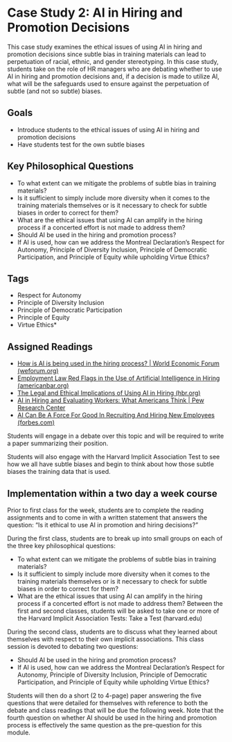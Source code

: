 # Case Study 2: AI in Hiring and Promotion Decisions
This case study examines the ethical issues of using AI in hiring and promotion decisions since subtle bias in training materials can lead to perpetuation of racial, ethnic, and gender stereotyping.  In this case study, students take on the role of HR managers who are debating whether to use AI in hiring and promotion decisions and, if a decision is made to utilize AI, what will be the safeguards used to ensure against the perpetuation of subtle (and not so subtle) biases.

## Goals 
*	Introduce students to the ethical issues of using AI in hiring and promotion decisions
*	Have students test for the own subtle biases
  
## Key Philosophical Questions
* To what extent can we mitigate the problems of subtle bias in training materials?
* Is it sufficient to simply include more diversity when it comes to the training materials themselves or is it necessary to check for subtle biases in order to correct for them?
* What are the ethical issues that using AI can amplify in the hiring process if a concerted effort is not made to address them?
* Should AI be used in the hiring and promotion process?
* If AI is used, how can we address the Montreal Declaration’s Respect for Autonomy, Principle of Diversity Inclusion, Principle of Democratic Participation, and Principle of Equity while upholding Virtue Ethics?


## Tags 
* Respect for Autonomy
* Principle of Diversity Inclusion
* Principle of Democratic Participation
* Principle of Equity
* Virtue Ethics*


## Assigned Readings
* [How is AI is being used in the hiring process? | World Economic Forum (weforum.org)](https://www.weforum.org/agenda/2022/12/ai-hiring-tackle-algorithms-employment-job/)
* [Employment Law Red Flags in the Use of Artificial Intelligence in Hiring (americanbar.org)](https://www.americanbar.org/groups/business_law/resources/business-law-today/2020-october/employment-law-red-flags/)
* [The Legal and Ethical Implications of Using AI in Hiring (hbr.org)](https://hbr.org/2019/04/the-legal-and-ethical-implications-of-using-ai-in-hiring)
* [AI in Hiring and Evaluating Workers: What Americans Think | Pew Research Center](https://www.pewresearch.org/internet/2023/04/20/ai-in-hiring-and-evaluating-workers-what-americans-think/)
* [AI Can Be A Force For Good In Recruiting And Hiring New Employees (forbes.com)](https://www.forbes.com/sites/forbesnonprofitcouncil/2021/11/16/ai-can-be-a-force-for-good-in-recruiting-and-hiring-new-employees/?sh=4df0e9161e16)

Students will engage in a debate over this topic and will be required to write a paper summarizing their position.

Students will also engage with the Harvard Implicit Association Test to see how we all have subtle biases and begin to think about how those subtle biases the training data that is used.

## Implementation within a two day a week course
Prior to first class for the week, students are to complete the reading assignments and to come in with a written statement that answers the question: “Is it ethical to use AI in promotion and hiring decisions?” 

During the first class, students are to break up into small groups on each of the three key philosophical questions:
* To what extent can we mitigate the problems of subtle bias in training materials?
* Is it sufficient to simply include more diversity when it comes to the training materials themselves or is it necessary to check for subtle biases in order to correct for them?
* What are the ethical issues that using AI can amplify in the hiring process if a concerted effort is not made to address them?
Between the first and second classes, students will be asked to take one or more of the Harvard Implicit Association Tests: Take a Test (harvard.edu)

During the second class, students are to discuss what they learned about themselves with respect to their own implicit associations.  This class session is devoted to debating two questions:
* Should AI be used in the hiring and promotion process? 
* If AI is used, how can we address the Montreal Declaration’s Respect for Autonomy, Principle of Diversity Inclusion, Principle of Democratic Participation, and Principle of Equity while upholding Virtue Ethics?

Students will then do a short (2 to 4-page) paper answering the five questions that were detailed for themselves with reference to both the debate and class readings that will be due the following week.  Note that the fourth question on whether AI should be used in the hiring and promotion process is effectively the same question as the pre-question for this module.


